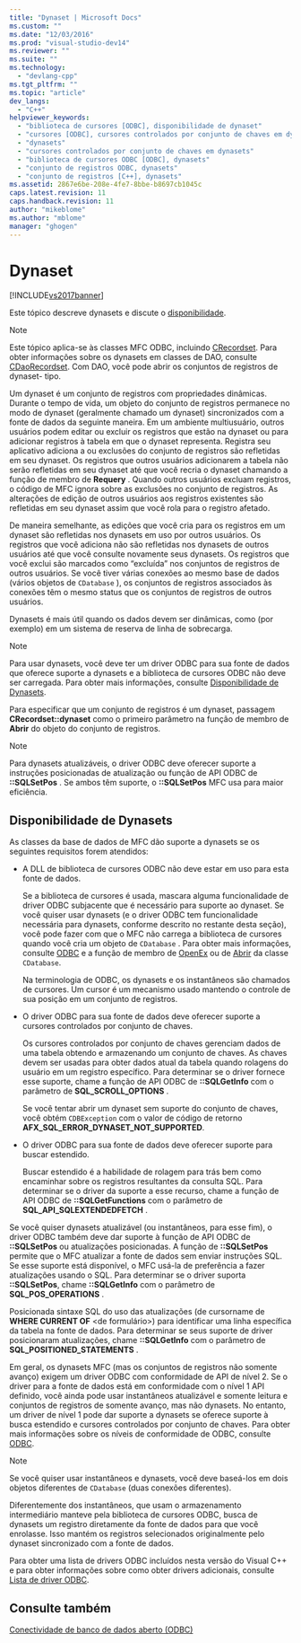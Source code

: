 ```yaml
---
title: "Dynaset | Microsoft Docs"
ms.custom: ""
ms.date: "12/03/2016"
ms.prod: "visual-studio-dev14"
ms.reviewer: ""
ms.suite: ""
ms.technology: 
  - "devlang-cpp"
ms.tgt_pltfrm: ""
ms.topic: "article"
dev_langs: 
  - "C++"
helpviewer_keywords: 
  - "biblioteca de cursores [ODBC], disponibilidade de dynaset"
  - "cursores [ODBC], cursores controlados por conjunto de chaves em dynasets"
  - "dynasets"
  - "cursores controlados por conjunto de chaves em dynasets"
  - "biblioteca de cursores ODBC [ODBC], dynasets"
  - "conjunto de registros ODBC, dynasets"
  - "conjunto de registros [C++], dynasets"
ms.assetid: 2867e6be-208e-4fe7-8bbe-b8697cb1045c
caps.latest.revision: 11
caps.handback.revision: 11
author: "mikeblome"
ms.author: "mblome"
manager: "ghogen"
---
```

# Dynaset
[!INCLUDE[vs2017banner](../../assembler/inline/includes/vs2017banner.md)]

Este tópico descreve dynasets e discute o [disponibilidade](#_core_availability_of_dynasets).  
  
> [!NOTE]
>  Este tópico aplica\-se às classes MFC ODBC, incluindo [CRecordset](../Topic/CRecordset%20Class.md).  Para obter informações sobre os dynasets em classes de DAO, consulte [CDaoRecordset](../../mfc/reference/cdaorecordset-class.md).  Com DAO, você pode abrir os conjuntos de registros de dynaset\- tipo.  
  
 Um dynaset é um conjunto de registros com propriedades dinâmicas.  Durante o tempo de vida, um objeto do conjunto de registros permanece no modo de dynaset \(geralmente chamado um dynaset\) sincronizados com a fonte de dados da seguinte maneira.  Em um ambiente multiusuário, outros usuários podem editar ou excluir os registros que estão na dynaset ou para adicionar registros à tabela em que o dynaset representa.  Registra seu aplicativo adiciona a ou exclusões do conjunto de registros são refletidas em seu dynaset.  Os registros que outros usuários adicionarem a tabela não serão refletidas em seu dynaset até que você recria o dynaset chamando a função de membro de **Requery** .  Quando outros usuários excluam registros, o código de MFC ignora sobre as exclusões no conjunto de registros.  As alterações de edição de outros usuários aos registros existentes são refletidas em seu dynaset assim que você rola para o registro afetado.  
  
 De maneira semelhante, as edições que você cria para os registros em um dynaset são refletidas nos dynasets em uso por outros usuários.  Os registros que você adiciona não são refletidas nos dynasets de outros usuários até que você consulte novamente seus dynasets.  Os registros que você exclui são marcados como “excluída” nos conjuntos de registros de outros usuários.  Se você tiver várias conexões ao mesmo base de dados \(vários objetos de `CDatabase` \), os conjuntos de registros associados às conexões têm o mesmo status que os conjuntos de registros de outros usuários.  
  
 Dynasets é mais útil quando os dados devem ser dinâmicas, como \(por exemplo\) em um sistema de reserva de linha de sobrecarga.  
  
> [!NOTE]
>  Para usar dynasets, você deve ter um driver ODBC para sua fonte de dados que oferece suporte a dynasets e a biblioteca de cursores ODBC não deve ser carregada.  Para obter mais informações, consulte [Disponibilidade de Dynasets](#_core_availability_of_dynasets).  
  
 Para especificar que um conjunto de registros é um dynaset, passagem **CRecordset::dynaset** como o primeiro parâmetro na função de membro de **Abrir** do objeto do conjunto de registros.  
  
> [!NOTE]
>  Para dynasets atualizáveis, o driver ODBC deve oferecer suporte a instruções posicionadas de atualização ou função de API ODBC de **::SQLSetPos** .  Se ambos têm suporte, o **::SQLSetPos** MFC usa para maior eficiência.  
  
##  <a name="_core_availability_of_dynasets"></a> Disponibilidade de Dynasets  
 As classes da base de dados de MFC dão suporte a dynasets se os seguintes requisitos forem atendidos:  
  
-   A DLL de biblioteca de cursores ODBC não deve estar em uso para esta fonte de dados.  
  
     Se a biblioteca de cursores é usada, mascara alguma funcionalidade de driver ODBC subjacente que é necessário para suporte ao dynaset.  Se você quiser usar dynasets \(e o driver ODBC tem funcionalidade necessária para dynasets, conforme descrito no restante desta seção\), você pode fazer com que o MFC não carrega a biblioteca de cursores quando você cria um objeto de `CDatabase` .  Para obter mais informações, consulte [ODBC](../../data/odbc/odbc-basics.md) e a função de membro de [OpenEx](../Topic/CDatabase::OpenEx.md) ou de [Abrir](../Topic/CDatabase::Open.md) da classe `CDatabase`.  
  
     Na terminologia de ODBC, os dynasets e os instantâneos são chamados de cursores.  Um cursor é um mecanismo usado mantendo o controle de sua posição em um conjunto de registros.  
  
-   O driver ODBC para sua fonte de dados deve oferecer suporte a cursores controlados por conjunto de chaves.  
  
     Os cursores controlados por conjunto de chaves gerenciam dados de uma tabela obtendo e armazenando um conjunto de chaves.  As chaves devem ser usadas para obter dados atual da tabela quando rolagens do usuário em um registro específico.  Para determinar se o driver fornece esse suporte, chame a função de API ODBC de **::SQLGetInfo** com o parâmetro de **SQL\_SCROLL\_OPTIONS** .  
  
     Se você tentar abrir um dynaset sem suporte do conjunto de chaves, você obtém `CDBException` com o valor de código de retorno **AFX\_SQL\_ERROR\_DYNASET\_NOT\_SUPPORTED**.  
  
-   O driver ODBC para sua fonte de dados deve oferecer suporte para buscar estendido.  
  
     Buscar estendido é a habilidade de rolagem para trás bem como encaminhar sobre os registros resultantes da consulta SQL.  Para determinar se o driver da suporte a esse recurso, chame a função de API ODBC de **::SQLGetFunctions** com o parâmetro de **SQL\_API\_SQLEXTENDEDFETCH** .  
  
 Se você quiser dynasets atualizável \(ou instantâneos, para esse fim\), o driver ODBC também deve dar suporte à função de API ODBC de **::SQLSetPos** ou atualizações posicionadas.  A função de **::SQLSetPos** permite que o MFC atualizar a fonte de dados sem enviar instruções SQL.  Se esse suporte está disponível, o MFC usá\-la de preferência a fazer atualizações usando o SQL.  Para determinar se o driver suporta **::SQLSetPos**, chame **::SQLGetInfo** com o parâmetro de **SQL\_POS\_OPERATIONS** .  
  
 Posicionada sintaxe SQL do uso das atualizações \(de cursorname de **WHERE CURRENT OF** \<de formulário\>\) para identificar uma linha específica da tabela na fonte de dados.  Para determinar se seus suporte de driver posicionaram atualizações, chame **::SQLGetInfo** com o parâmetro de **SQL\_POSITIONED\_STATEMENTS** .  
  
 Em geral, os dynasets MFC \(mas os conjuntos de registros não somente avanço\) exigem um driver ODBC com conformidade de API de nível 2.  Se o driver para a fonte de dados está em conformidade com o nível 1 API definido, você ainda pode usar instantâneos atualizável e somente leitura e conjuntos de registros de somente avanço, mas não dynasets.  No entanto, um driver de nível 1 pode dar suporte a dynasets se oferece suporte à busca estendido e cursores controlados por conjunto de chaves.  Para obter mais informações sobre os níveis de conformidade de ODBC, consulte [ODBC](../../data/odbc/odbc-basics.md).  
  
> [!NOTE]
>  Se você quiser usar instantâneos e dynasets, você deve baseá\-los em dois objetos diferentes de `CDatabase` \(duas conexões diferentes\).  
  
 Diferentemente dos instantâneos, que usam o armazenamento intermediário manteve pela biblioteca de cursores ODBC, busca de dynasets um registro diretamente da fonte de dados para que você enrolasse.  Isso mantém os registros selecionados originalmente pelo dynaset sincronizado com a fonte de dados.  
  
 Para obter uma lista de drivers ODBC incluídos nesta versão do Visual C\+\+ e para obter informações sobre como obter drivers adicionais, consulte [Lista de driver ODBC](../../data/odbc/odbc-driver-list.md).  
  
## Consulte também  
 [Conectividade de banco de dados aberto \(ODBC\)](../Topic/Open%20Database%20Connectivity%20\(ODBC\).md)